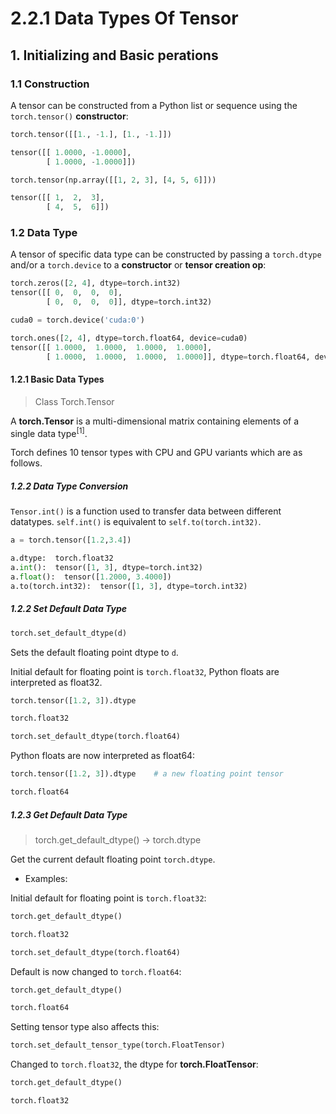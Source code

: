 # 2.2.1 Data Types Of Tensor

##  1.  Initializing and Basic perations

### 1.1 Construction

A tensor can be constructed from a Python list or sequence using the ``torch.tensor()`` **constructor**:

```python
torch.tensor([[1., -1.], [1., -1.]])

tensor([[ 1.0000, -1.0000],
        [ 1.0000, -1.0000]])

torch.tensor(np.array([[1, 2, 3], [4, 5, 6]]))

tensor([[ 1,  2,  3],
        [ 4,  5,  6]])
```

### 1.2 Data Type

A tensor of specific data type can be constructed by passing a ```torch.dtype``` and/or a ```torch.device``` 
to a **constructor** or **tensor creation op**:

```python
torch.zeros([2, 4], dtype=torch.int32)
tensor([[ 0,  0,  0,  0],
        [ 0,  0,  0,  0]], dtype=torch.int32)

cuda0 = torch.device('cuda:0')

torch.ones([2, 4], dtype=torch.float64, device=cuda0)
tensor([[ 1.0000,  1.0000,  1.0000,  1.0000],
        [ 1.0000,  1.0000,  1.0000,  1.0000]], dtype=torch.float64, device='cuda:0')

```
#### 1.2.1 Basic Data Types

> Class Torch.Tensor

A **torch.Tensor** is a multi-dimensional matrix containing elements of a single data type<sup>[1]</sup>.

Torch defines 10 tensor types with CPU and GPU variants which are as follows.

##### 1.2.2 Data Type Conversion

```Tensor.int()``` is a function used to transfer data between different datatypes.
```self.int()``` is equivalent to ```self.to(torch.int32)```.

```python
a = torch.tensor([1.2,3.4])

a.dtype:  torch.float32
a.int():  tensor([1, 3], dtype=torch.int32)
a.float():  tensor([1.2000, 3.4000])
a.to(torch.int32):  tensor([1, 3], dtype=torch.int32)
```

##### 1.2.2 Set Default Data Type
```python
torch.set_default_dtype(d)
```
Sets the default floating point dtype to ```d```. 

Initial default for floating point is ```torch.float32```, Python floats are interpreted as float32.
```python
torch.tensor([1.2, 3]).dtype

torch.float32

torch.set_default_dtype(torch.float64)

```
Python floats are now interpreted as float64:
```python
torch.tensor([1.2, 3]).dtype    # a new floating point tensor

torch.float64
```

##### 1.2.3 Get Default Data Type

> torch.get_default_dtype() → torch.dtype

Get the current default floating point ```torch.dtype```.

- Examples:

Initial default for floating point is ```torch.float32```:
```python
torch.get_default_dtype()

torch.float32
```

```python
torch.set_default_dtype(torch.float64)
```
Default is now changed to ```torch.float64```:
```python
torch.get_default_dtype()

torch.float64
```
Setting tensor type also affects this:
```python
torch.set_default_tensor_type(torch.FloatTensor)
```
Changed to ```torch.float32```, the dtype for **torch.FloatTensor**:
```python
torch.get_default_dtype()

torch.float32
```
